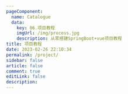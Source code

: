 ```yaml
---
pageComponent:
  name: Catalogue
  data: 
    key: 06.项目教程
    imgUrl: /img/process.jpg
    description: 从零搭建SpringBoot+vue项目教程
title: 项目教程
date: 2023-02-26 22:10:34
permalink: /project/
sidebar: false
article: false
comment: true
editLink: false
description:
---
```



